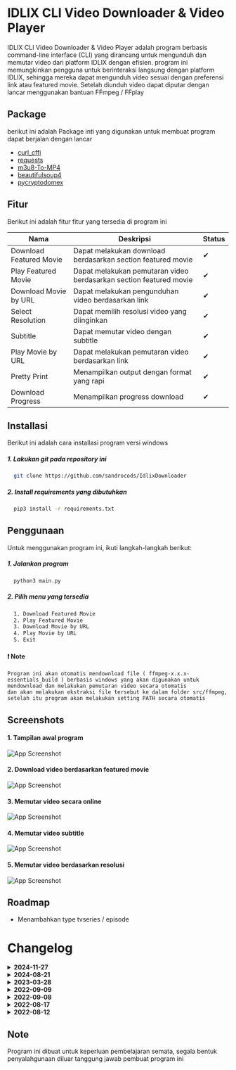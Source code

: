 # IDLIX CLI Video Downloader & Video Player

IDLIX CLI Video Downloader & Video Player adalah program berbasis command-line interface (CLI) yang dirancang untuk mengunduh dan memutar video dari platform IDLIX dengan efisien. program ini memungkinkan pengguna untuk
berinteraksi langsung dengan platform IDLIX, sehingga mereka dapat mengunduh video sesuai dengan preferensi link atau featured movie. Setelah diunduh video dapat diputar dengan lancar menggunakan bantuan FFmpeg / FFplay

## Package

berikut ini adalah Package inti yang digunakan untuk membuat program dapat berjalan dengan lancar

- [curl_cffi](https://pypi.org/project/curl-cffi/)
- [requests](https://pypi.org/project/requests/)
- [m3u8-To-MP4](https://pypi.org/project/m3u8-To-MP4/)
- [beautifulsoup4](https://pypi.org/project/beautifulsoup4/)
- [pycryptodomex](https://pypi.org/project/pycryptodomex/)

## Fitur

Berikut ini adalah fitur fitur yang tersedia di program ini

| Nama                    | Deskripsi                                                          | Status |
|-------------------------|--------------------------------------------------------------------|--------|
| Download Featured Movie | Dapat melakukan download berdasarkan section featured movie        | ✔      |
| Play Featured Movie     | Dapat melakukan pemutaran video berdasarkan section featured movie | ✔      |
| Download Movie by URL   | Dapat melakukan pengunduhan video berdasarkan link                 | ✔      |
| Select Resolution       | Dapat memilih resolusi video yang diinginkan                       | ✔      |
| Subtitle                | Dapat memutar video dengan subtitle                                | ✔      |
| Play Movie by URL       | Dapat melakukan pemutaran video berdasarkan link                   | ✔      |
| Pretty Print            | Menampilkan output dengan format yang rapi                         | ✔      |
| Download Progress       | Menampilkan progress download                                      | ✔      |

## Installasi

Berikut ini adalah cara installasi program versi windows

##### 1. Lakukan git pada repository ini

```bash
  git clone https://github.com/sandrocods/IdlixDownloader
```

##### 2. Install requirements yang dibutuhkan

```bash
  pip3 install -r requirements.txt
```

## Penggunaan

Untuk menggunakan program ini, ikuti langkah-langkah berikut:

##### 1. Jalankan program

```bash
  python3 main.py
```

##### 2. Pilih menu yang tersedia

```bash
  1. Download Featured Movie
  2. Play Featured Movie
  3. Download Movie by URL
  4. Play Movie by URL
  5. Exit
```

#### ❗ Note

```
Program ini akan otomatis mendownload file ( ffmpeg-x.x.x-essentials_build ) berbasis windows yang akan digunakan untuk mendownload dan melakukan pemutaran video secara otomatis
dan akan melakukan ekstraksi file tersebut ke dalam folder src/ffmpeg, setelah itu program akan melakukan setting PATH secara otomatis
```

## Screenshots

#### 1. Tampilan awal program

![App Screenshot](https://github.com/sandrocods/IdlixDownloader/blob/master/ss/1.jpg?raw=true)

#### 2. Download video berdasarkan featured movie

![App Screenshot](https://github.com/sandrocods/IdlixDownloader/blob/master/ss/2.jpg?raw=true)

#### 3. Memutar video secara online

![App Screenshot](https://github.com/sandrocods/IdlixDownloader/blob/master/ss/3.jpg?raw=true)

#### 4. Memutar video subtitle

![App Screenshot](https://github.com/sandrocods/IdlixDownloader/blob/master/ss/4.jpg?raw=true)

#### 5. Memutar video berdasarkan resolusi

![App Screenshot](https://github.com/sandrocods/IdlixDownloader/blob/master/ss/5.jpg?raw=true)

## Roadmap

- Menambahkan type tvseries / episode

# Changelog

<details>
<summary><strong>2024-11-27</strong></summary>

### Updated

- Updated API for new server changes.

</details>

<details>
<summary><strong>2024-08-21</strong></summary>

### Added

- Added `README.md`.
- Added `requirements.txt`.
- Added project screenshots.

### Updated

- Updated resolution and subtitle handling.
- Updated helper scripts for Linux.
- Optimized various aspects of the project.
- Updated `README.md` with new details.

</details>

<details>
<summary><strong>2023-03-28</strong></summary>

### Updated

- General update with changes and improvements.

</details>

<details>
<summary><strong>2022-09-09</strong></summary>

### Added

- Added worker threads for better concurrency.

### Updated

- Cleaned code for better readability ✨.
- Improved logging functionality.

### Removed

- Deleted logging in certain areas to streamline performance.

</details>

<details>
<summary><strong>2022-09-08</strong></summary>

### Fixed

- Fixed API updates during the download process.

</details>

<details>
<summary><strong>2022-08-17</strong></summary>

### Added

- Added `ffmpeg` integration.
- Added tutorial images for better guidance.

### Fixed

- Fixed `.exe` file issues.
- Fixed issues with `ffmpeg` directory handling.

### Updated

- Updated `README.md` with more comprehensive information.
- Updated and improved overall code quality.

</details>

<details>
<summary><strong>2022-08-12</strong></summary>

### Added

- Initial project commit.
- Created the first version of `README.md`.
- Added tutorial images for initial guidance.

</details>

## Note

Program ini dibuat untuk keperluan pembelajaran semata, segala bentuk penyalahgunaan diluar tanggung jawab pembuat program ini

